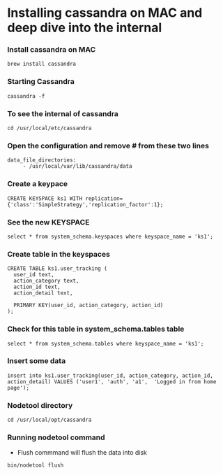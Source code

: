 # Installing cassandra on MAC and deep dive into the internal

### Install cassandra on MAC
```brew install cassandra```

### Starting Cassandra
```cassandra -f```

### To see the internal of cassandra
```cd /usr/local/etc/cassandra```

### Open the configuration and remove # from these two lines
```
data_file_directories:
     - /usr/local/var/lib/cassandra/data

```

### Create a keypace
```
CREATE KEYSPACE ks1 WITH replication={'class':'SimpleStrategy','replication_factor':1};
```

### See the new KEYSPACE

```
select * from system_schema.keyspaces where keyspace_name = 'ks1';
```

### Create table in the keyspaces

```
CREATE TABLE ks1.user_tracking (
  user_id text,
  action_category text,
  action_id text,
  action_detail text,

  PRIMARY KEY(user_id, action_category, action_id)
);
```

### Check for this table in system_schema.tables table

```
select * from system_schema.tables where keyspace_name = 'ks1';
```

### Insert some data

```
insert into ks1.user_tracking(user_id, action_category, action_id,  action_detail) VALUES ('user1', 'auth', 'a1',  'Logged in from home page');

```

### Nodetool directory
```
cd /usr/local/opt/cassandra
```
### Running nodetool command
- Flush commmand will flush the data into disk
```
bin/nodetool flush
```
